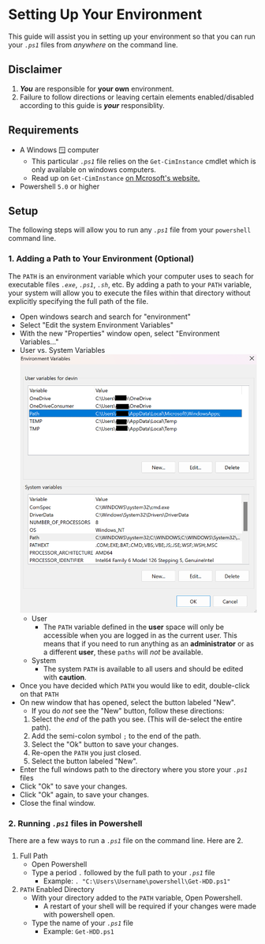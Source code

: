 # Setting Up Your Environment
This guide will assist you in setting up your environment so that you can run your *`.ps1`* files from *anywhere* on the command line.
## Disclaimer
1. ***You*** are responsible for **your own** environment.
2. Failure to follow directions or leaving certain elements enabled/disabled according to this guide is ***your*** responsiblity.

## Requirements
- A Windows 🪟 computer 
  - This particular *`.ps1`* file relies on the `Get-CimInstance` cmdlet which is only available on windows computers.
  - Read up on `Get-CimInstance` [on Mcrosoft's website.][Cim-Instance]
- Powershell `5.0` or higher

## Setup
The following steps will allow you to run any *`.ps1`* file from your `powershell` command line.

### 1. Adding a Path to Your Environment (Optional)
The `PATH` is an environment variable which your computer uses to seach for executable files *`.exe`*, *`.ps1`*, *`.sh`*, etc. By adding a path to your `PATH` variable, your system will allow you to execute the files within that directory without explicitly specifying the full path of the file.

- Open windows search and search for "environment"
- Select "Edit the system Environment Variables"
- With the new "Properties" window open, select "Environment Variables..."
- User vs. System Variables
  ![env-1](./images/EnvironmentVariables.png)
  - User
    - The `PATH` variable defined in the **user** space will only be accessible when you are logged in as the current user. This means that if you need to run anything as an **administrator** or as a different **user**, these `paths` will *not* be available.
  - System
    - The system `PATH` is available to all users and should be edited with **caution**.
- Once you have decided which `PATH` you would like to edit, double-click on that `PATH`
- On new window that has opened, select the button labeled "New".
  - If you do *not* see the "New" button, follow these directions:
  1. Select the *end* of the path you see. (This will de-select the entire path).
  2. Add the semi-colon symbol `;` to the end of the path.
  3. Select the "Ok" button to save your changes.
  4. Re-open the `PATH` you just closed.
  5. Select the button labeled "New".
- Enter the full windows path to the directory where you store your *`.ps1`* files
- Click "Ok" to save your changes.
- Click "Ok" again, to save your changes.
- Close the final window.
### 2. Running *`.ps1`* files in Powershell
There are a few ways to run a *`.ps1`* file on the command line. Here are 2.
1. Full Path
    - Open Powershell
    - Type a period `.` followed by the full path to your *`.ps1`* file
      - Example: `. "C:\Users\Username\powershell\Get-HDD.ps1"`
2. `PATH` Enabled Directory
    - With your directory added to the `PATH` variable, Open Powershell.
      - A restart of your shell will be required if your changes were made with powershell open.
    - Type the name of your *`.ps1`* file
      - Example: `Get-HDD.ps1`

[Cim-Instance]: (https://learn.microsoft.com/en-us/powershell/module/cimcmdlets/get-ciminstance?view=powershell-7.5)